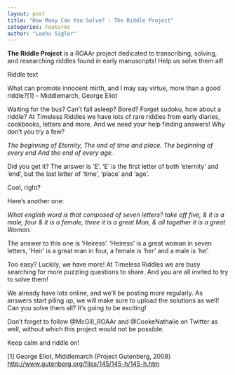 ```yaml
---
layout: post
title: "How Many Can You Solve? : The Riddle Project"
categories: Features
author: "Leehu Sigler"
---
```


**The Riddle Project** is a ROAAr project dedicated to transcribing, solving, and researching riddles found in early manuscripts! Help us solve them all!

Riddle text

What can promote innocent mirth, and I may say virtue, more than a good riddle?[1] – Middlemarch, George Eliot

Waiting for the bus? Can’t fall asleep? Bored? Forget sudoku, how about a riddle? At Timeless Riddles we have lots of rare riddles from early diaries, cookbooks, letters and more. And we need your help finding answers! Why don’t you try a few?

*The beginning of Eternity,
The end of time and place.
The beginning of every end
And the end of every age.*

 

Did you get it? The answer is ‘E’. ‘E’ is the first letter of both ‘eternity’ and ‘end’, but the last letter of ‘time’, ‘place’ and ‘age’.

Cool, right?

Here’s another one:

*What english word is that composed of seven letters?
take off five, & it is a male, four & it is a female,
three it is a great Man, &
all together it is a great Woman.*

The answer to this one is ‘Heiress’. ‘Heiress’ is a great woman in seven letters, ‘Heir’ is a great man in four, a female is ‘her’ and a male is ‘he’.

Too easy? Luckily, we have more! At Timeless Riddles we are busy searching for more puzzling questions to share. And you are all invited to try to solve them!

We already have lots online, and we’ll be posting more regularly. As answers start piling up, we will make sure to upload the solutions as well! Can you solve them all? It’s going to be exciting!

Don’t forget to follow @McGill_ROAAr  and @CookeNathalie on Twitter as well, without which this project would not be possible.

Keep calm and riddle on!

[1] George Eliot, Middlemarch (Project Gutenberg, 2008) http://www.gutenberg.org/files/145/145-h/145-h.htm